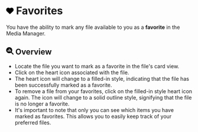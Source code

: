# <img src="https://raw.githubusercontent.com/vishaldhole173/pro-stream-documentation/main/fontawesome/svgs/solid/heart.svg" width="20" height="20"> Favorites

You have the ability to mark any file available to you as a **favorite** in the Media Manager. 

## <img src="https://raw.githubusercontent.com/vishaldhole173/pro-stream-documentation/main/fontawesome/svgs/solid/magnifying-glass-chart.svg" width="20" height="20"> Overview

* Locate the file you want to mark as a favorite in the file's card view.
* Click on the heart icon associated with the file.
* The heart icon will change to a filled-in style, indicating that the file has been successfully marked as a favorite.
* To remove a file from your favorites, click on the filled-in style heart icon again. The icon will change to a solid outline style, signifying that the file is no longer a favorite.
* It's important to note that only you can see which items you have marked as favorites. This allows you to easily keep track of your preferred files.
